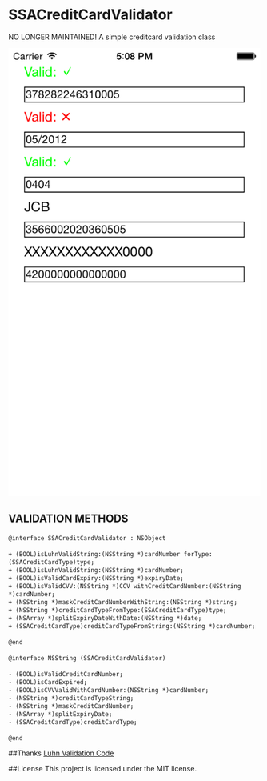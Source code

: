 SSACreditCardValidator
======================
NO LONGER MAINTAINED!
A simple creditcard validation class


![My image](https://github.com/SSA111/SSACreditCardValidator/blob/master/SSACreditCardValidator/Image.png?raw=true)


## VALIDATION METHODS

```
@interface SSACreditCardValidator : NSObject

+ (BOOL)isLuhnValidString:(NSString *)cardNumber forType:(SSACreditCardType)type;
+ (BOOL)isLuhnValidString:(NSString *)cardNumber;
+ (BOOL)isValidCardExpiry:(NSString *)expiryDate;
+ (BOOL)isValidCVV:(NSString *)CCV withCreditCardNumber:(NSString *)cardNumber;
+ (NSString *)maskCreditCardNumberWithString:(NSString *)string; 
+ (NSString *)creditCardTypeFromType:(SSACreditCardType)type;
+ (NSArray *)splitExpiryDateWithDate:(NSString *)date;
+ (SSACreditCardType)creditCardTypeFromString:(NSString *)cardNumber;

@end

@interface NSString (SSACreditCardValidator)

- (BOOL)isValidCreditCardNumber;
- (BOOL)isCardExpired;
- (BOOL)isCVVValidWithCardNumber:(NSString *)cardNumber;
- (NSString *)creditCardTypeString;
- (NSString *)maskCreditCardNumber;
- (NSArray *)splitExpiryDate;
- (SSACreditCardType)creditCardType;

@end

```

##Thanks
[Luhn Validation Code](https://github.com/MaxKramer/ObjectiveLuhn)

##License
This project is licensed under the MIT license.
